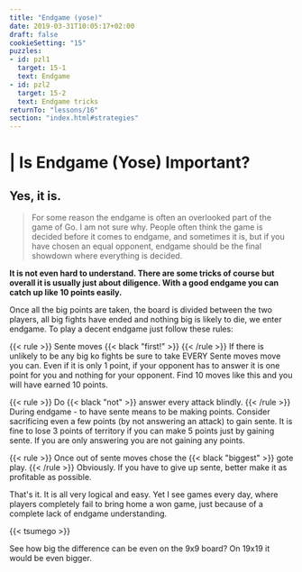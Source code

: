 ```yaml
---
title: "Endgame (yose)"
date: 2019-03-31T10:05:17+02:00
draft: false
cookieSetting: "15"
puzzles:
- id: pzl1
  target: 15-1
  text: Endgame
- id: pzl2
  target: 15-2
  text: Endgame tricks
returnTo: "lessons/16"
section: "index.html#strategies"
---
```


# | Is Endgame (Yose) Important?
## Yes, it is.

> For some reason the endgame is often an overlooked part of the game of Go. I am not sure why. People often think the game is decided before it comes to endgame, and sometimes it is, but if you have chosen an equal opponent, endgame should be the final showdown where everything is decided. 

**It is not even hard to understand. There are some tricks of course but overall it is usually just about diligence. With a good endgame you can catch up like 10 points easily.**

Once all the big points are taken, the board is divided between the two players, all big fights have ended and nothing big is likely to die, we enter endgame. To play a decent endgame just follow these rules:

{{< rule >}}
	Sente moves {{< black "first!" >}}
{{< /rule >}}
If there is unlikely to be any big ko fights be sure to take EVERY <a data-hover="(Moves you expect your opponent to answer directly, thus keeping the initiative to chose where you will play next)" class="sgfLink">Sente moves</a> move you can. Even if it is only 1 point, if your opponent has to answer it is one point for you and nothing for your opponent. Find 10 moves like this and you will have earned 10 points.

{{< rule >}}
	Do {{< black "not" >}} answer every attack blindly.
{{< /rule >}}
During endgame - to have sente means to be making points. Consider sacrificing even a few points (by not answering an attack) to gain sente. It is fine to lose 3 points of territory if you can make 5 points just by gaining sente. If you are only answering you are not gaining any points.

{{< rule >}}
	Once out of sente moves chose the {{< black "biggest" >}} gote play.
{{< /rule >}} 
Obviously. If you have to give up sente, better make it as profitable as possible.

That's it. It is all very logical and easy. Yet I see games every day, where players completely fail to bring home a won game, just because of a complete lack of endgame understanding.

{{< tsumego >}}

See how big the difference can be even on the 9x9 board? On 19x19 it would be even bigger.
 

